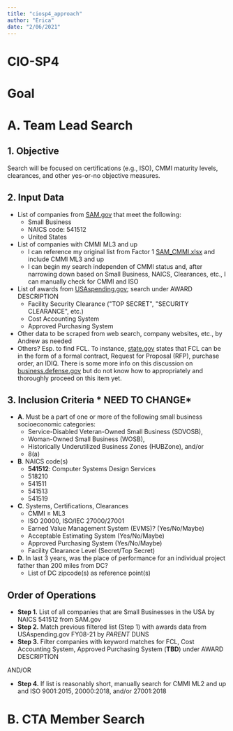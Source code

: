 ```yaml
---
title: "ciosp4_approach"
author: "Erica"
date: "2/06/2021"
---
```

# CIO-SP4

# Goal

# A. Team Lead Search
## 1. Objective
Search will be focused on certifications (e.g., ISO), CMMI maturity levels, clearances, and other yes-or-no objective measures.

## 2. Input Data
- List of companies from [SAM.gov](https://www.sam.gov/SAM/pages/public/searchRecords/advancedEMRSearch.jsf) that meet the following:
  - Small Business
  - NAICS code: 541512
  - United States
- List of companies with CMMI ML3 and up
  - I can reference my original list from Factor 1 [SAM_CMMI.xlsx](https://github.com/ericaosta/alagant/blob/main/F1/SAM_CMMI.xlsx) and include CMMI ML3 and up
  - I can begin my search independen of CMMI status and, after narrowing down based on Small Business, NAICS, Clearances, etc., I can manually check for CMMI and ISO
- List of awards from [USAspending.gov](https://www.usaspending.gov); search under AWARD DESCRIPTION
  - Facility Security Clearance ("TOP SECRET", "SECURITY CLEARANCE", etc.)
  - Cost Accounting System
  - Approved Purchasing System
- Other data to be scraped from web search, company websites, etc., by Andrew as needed
- Others? Esp. to find FCL. To instance, [state.gov](https://www.state.gov/facility-security-clearances-faq/) states that FCL can be in the form of a formal contract, Request for Proposal (RFP), purchase order, an IDIQ. There is some more info on this discussion on [business.defense.gov](https://business.defense.gov/Portals/57/Documents/SmallBusinessWebinar%20QandA.pdf?ver=2020-07-15-161110-867) but do not know how to appropriately and thoroughly proceed on this item yet.

## 3. Inclusion Criteria * NEED TO CHANGE*
- **A**. Must be a part of one or more of the following small business socioeconomic categories:
  - Service-Disabled Veteran-Owned Small Business (SDVOSB),
  - Woman-Owned Small Business (WOSB),
  - Historically Underutilized Business Zones (HUBZone), and/or
  - 8(a)
- **B**. NAICS code(s)
  - **541512**: Computer Systems Design Services
  - 518210
  - 541511
  - 541513
  - 541519
- **C**. Systems, Certifications, Clearances
  - CMMI ≥ ML3
  - ISO 20000, ISO/IEC 27000/27001	
  - Earned Value Management System (EVMS)? (Yes/No/Maybe)
  - Acceptable Estimating System (Yes/No/Maybe)
  - Approved Purchasing System (Yes/No/Maybe)
  - Facility Clearance Level (Secret/Top Secret)
- **D**. In last 3 years, was the place of performance for an individual project father than 200 miles from DC?
  - List of DC zipcode(s) as reference point(s)

## Order of Operations
- **Step 1.** List of all companies that are Small Businesses in the USA by NAICS 541512 from SAM.gov
- **Step 2.** Match previous filtered list (Step 1) with awards data from USAspending.gov FY08-21 by *PARENT* DUNS
- **Step 3.** Filter companies with keyword matches for FCL, Cost Accounting System, Approved Purchasing System (**TBD**) under AWARD DESCRIPTION


AND/OR


- **Step 4.** If list is reasonably short, manually search for CMMI ML2 and up and ISO 9001:2015, 20000:2018, and/or 27001:2018

# B. CTA Member Search
